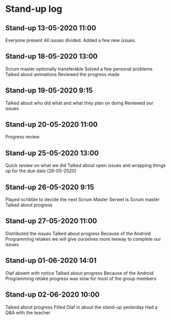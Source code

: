 # Stand-up log

## Stand-up 13-05-2020 11:00
Everyone present
All issues divided.
Added a few new issues.

## Stand-up 18-05-2020 13:00
Scrum master optionally transferable
Solved a few personal problems
Talked about animations
Reviewed the progress made

## Stand-up 19-05-2020 9:15
Talked about who did what and what they plan on doing
Reviewed our issues

## Stand-up 20-05-2020 11:00
Progress review

## Stand-up 25-05-2020 13:00
Quick review on what we did
Talked about open issues and wrapping things up for the due date (26-05-2020)

## Stand-up 26-05-2020 9:15
Played scribble to decide the next Scrum Master
Serwet is Scrum master
Talked about progress

## Stand-up 27-05-2020 11:00
Distributed the issues
Talked about progress
Because of the Android Programming retakes we will give ourselves more leeway to complete our issues

## Stand-up 01-06-2020 14:01
Olaf absent with notice
Talked about progress
Because of the Android Programming retake progress was slow for most of the group members

## Stand-up 02-06-2020 10:00
Talked about progress
Filled Olaf in about the stand-up yesterday
Had a Q&A with the teacher

